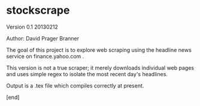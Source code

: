 stockscrape
===========

Version 0.1 20130212

Author: David Prager Branner

The goal of this project is to explore web scraping using the headline news service on finance.yahoo.com .

This version is not a true scraper; it merely downloads individual web pages and uses simple regex to isolate the most recent day's headlines.

Output is a .tex file which compiles correctly at present.

[end]
